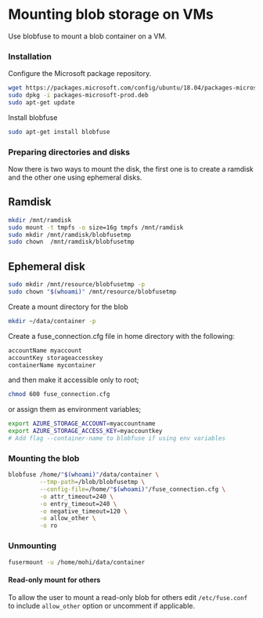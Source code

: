 # Mounting blob storage on VMs

Use blobfuse to mount a blob container on a VM. 


### Installation
Configure the Microsoft package repository.
```bash
wget https://packages.microsoft.com/config/ubuntu/18.04/packages-microsoft-prod.deb
sudo dpkg -i packages-microsoft-prod.deb
sudo apt-get update
```
Install blobfuse
```bash
sudo apt-get install blobfuse
```

### Preparing directories and disks

Now there is two ways to mount the disk, the first one is to create a ramdisk and the other one using ephemeral disks.

## Ramdisk
```bash
mkdir /mnt/ramdisk
sudo mount -t tmpfs -o size=16g tmpfs /mnt/ramdisk
sudo mkdir /mnt/ramdisk/blobfusetmp
sudo chown  /mnt/ramdisk/blobfusetmp
```

## Ephemeral disk
```bash
sudo mkdir /mnt/resource/blobfusetmp -p
sudo chown "$(whoami)" /mnt/resource/blobfusetmp
````

Create a mount directory for the blob
```bash
mkdir ~/data/container -p
```

Create a fuse_connection.cfg file in home directory with the following:
```bash
accountName myaccount
accountKey storageaccesskey
containerName mycontainer
```

and then make it accessible only to root;
```bash
chmod 600 fuse_connection.cfg
```

or assign them as environment variables;
```bash
export AZURE_STORAGE_ACCOUNT=myaccountname
export AZURE_STORAGE_ACCESS_KEY=myaccountkey
# Add flag --container-name to blobfuse if using env variables
```

### Mounting the blob
```bash
blobfuse /home/"$(whoami)"/data/container \
         --tmp-path=/blob/blobfusetmp \
         --config-file=/home/"$(whoami)"/fuse_connection.cfg \
         -o attr_timeout=240 \
         -o entry_timeout=240 \
         -o negative_timeout=120 \
         -o allow_other \
         -o ro
```

### Unmounting
```bash
fusermount -u /home/mohi/data/container
```

#### Read-only mount for others
To allow the user to mount a read-only blob for others edit ```/etc/fuse.conf``` to
include ```allow_other``` option or uncomment if applicable.